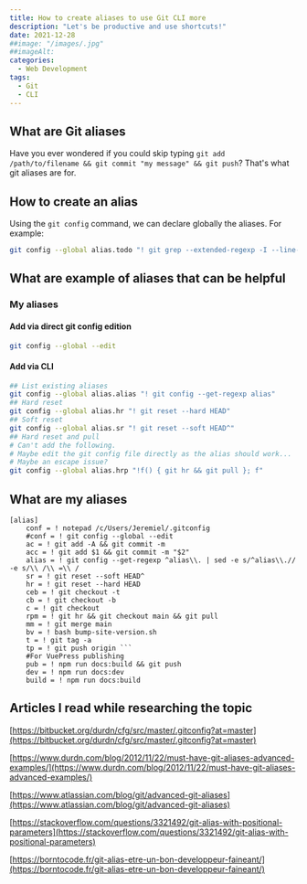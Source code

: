 ```yaml
---
title: How to create aliases to use Git CLI more
description: "Let's be productive and use shortcuts!"
date: 2021-12-28
##image: "/images/.jpg"
##imageAlt:
categories:
  - Web Development
tags:
  - Git
  - CLI
---
```


## What are Git aliases

Have you ever wondered if you could skip typing `git add /path/to/filename && git commit "my message" && git push`? That's what git aliases are for.

## How to create an alias

Using the `git config` command, we can declare globally the aliases. For example:

```sh
git config --global alias.todo "! git grep --extended-regexp -I --line-number --break --heading --color=auto 'TODO|FIXME'"
```

## What are example of aliases that can be helpful

### My aliases

#### Add via direct git config edition

```bash
git config --global --edit
```

#### Add via CLI

```bash
## List existing aliases
git config --global alias.alias "! git config --get-regexp alias"
## Hard reset
git config --global alias.hr "! git reset --hard HEAD"
## Soft reset
git config --global alias.sr "! git reset --soft HEAD^"
## Hard reset and pull
# Can't add the following.
# Maybe edit the git config file directly as the alias should work...
# Maybe an escape issue?
git config --global alias.hrp "!f() { git hr && git pull }; f"
```

## What are my aliases

````
[alias]
    conf = ! notepad /c/Users/Jeremiel/.gitconfig
    #conf = ! git config --global --edit
    ac = ! git add -A && git commit -m
    acc = ! git add $1 && git commit -m "$2"
    alias = ! git config --get-regexp ^alias\\. | sed -e s/^alias\\.// -e s/\\ /\\ =\\ /
    sr = ! git reset --soft HEAD^
    hr = ! git reset --hard HEAD
    ceb = ! git checkout -t
    cb = ! git checkout -b
    c = ! git checkout
    rpm = ! git hr && git checkout main && git pull
    mm = ! git merge main
    bv = ! bash bump-site-version.sh
    t = ! git tag -a
    tp = ! git push origin ```
    #For VuePress publishing
    pub = ! npm run docs:build && git push
    dev = ! npm run docs:dev
    build = ! npm run docs:build
````

## Articles I read while researching the topic

[https://bitbucket.org/durdn/cfg/src/master/.gitconfig?at=master](https://bitbucket.org/durdn/cfg/src/master/.gitconfig?at=master)

[https://www.durdn.com/blog/2012/11/22/must-have-git-aliases-advanced-examples/](https://www.durdn.com/blog/2012/11/22/must-have-git-aliases-advanced-examples/)

[https://www.atlassian.com/blog/git/advanced-git-aliases](https://www.atlassian.com/blog/git/advanced-git-aliases)

[https://stackoverflow.com/questions/3321492/git-alias-with-positional-parameters](https://stackoverflow.com/questions/3321492/git-alias-with-positional-parameters)

[https://borntocode.fr/git-alias-etre-un-bon-developpeur-faineant/](https://borntocode.fr/git-alias-etre-un-bon-developpeur-faineant/)

```

```
